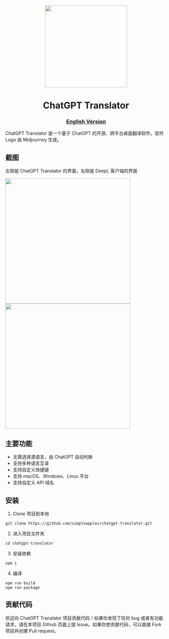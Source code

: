 <div align="center">
<img width="256" src="https://github.com/simpleapples/chatgpt-translator/blob/master/assets/icons/512x512.png">
    <h1>ChatGPT Translator</h1><h3><a href="https://github.com/simpleapples/chatgpt-translator#readme">English Version</a></h3>
</div>
ChatGPT Translator 是一个基于 ChatGPT 的开源、跨平台桌面翻译软件。软件 Logo 由 Midjourney 生成。

## 截图

左侧是 ChatGPT Translator 的界面，右侧是 DeepL 客户端的界面

<img width="390" src="https://github.com/simpleapples/chatgpt-translator/blob/master/docs/chatgpt_screenshot.png"><img width="390" src="https://github.com/simpleapples/chatgpt-translator/blob/master/docs/deepl_screenshot.png">

## 主要功能

-   无需选择源语言，由 ChatGPT 自动判断
-   支持多种语言互译
-   支持自定义快捷键
-   支持 macOS、Windows、Linux 平台
-   支持自定义 API 域名

## 安装

1. Clone 项目到本地

```
git clone https://github.com/simpleapples/chatgpt-translator.git
```

2. 进入项目文件夹

```
cd chatgpt-translator
```

3. 安装依赖

```
npm i
```

4. 编译

```
npm run build
npm run package
```

## 贡献代码

欢迎向 ChatGPT Translator 项目贡献代码！如果你发现了任何 bug 或者有功能请求，请在本项目 Github 页面上提 Issue。如果你想贡献代码，可以直接 Fork 项目并创建 Pull request。
